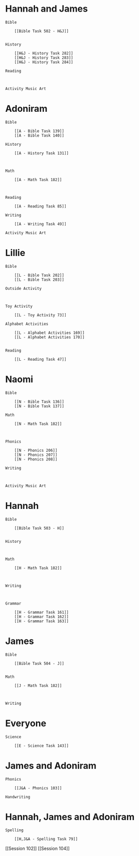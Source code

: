 # Hannah and James

	Bible

		[[Bible Task 502 - H&J]]
		

	History

		[[H&J - History Task 282]]
		[[H&J - History Task 283]]
		[[H&J - History Task 284]]

	Reading

		

	Activity Music Art

		
# Adoniram

	Bible

		[[A - Bible Task 139]]
		[[A - Bible Task 140]]

	History

		[[A - History Task 131]]
		
		

	Math

		[[A - Math Task 182]]
		
		

	Reading

		[[A - Reading Task 85]]

	Writing

		[[A - Writing Task 49]]

	Activity Music Art

		

# Lillie

	Bible

		[[L - Bible Task 202]]
		[[L - Bible Task 203]]

	Outside Activity

		

	Toy Activity

		[[L - Toy Activity 73]]

	Alphabet Activities

		[[L - Alphabet Activities 169]]
		[[L - Alphabet Activities 170]]
		

	Reading

		[[L - Reading Task 47]]

# Naomi

	Bible

		[[N - Bible Task 136]]
		[[N - Bible Task 137]]

	Math

		[[N - Math Task 182]]
		
		

	Phonics

		[[N - Phonics 206]]
		[[N - Phonics 207]]
		[[N - Phonics 208]]

	Writing

		

	Activity Music Art

		

# Hannah

	Bible

		[[Bible Task 503 - H]]
		

	History

		

	Math

		[[H - Math Task 182]]
		
		

	Writing

		

	Grammar

		[[H - Grammar Task 161]]
		[[H - Grammar Task 162]]
		[[H - Grammar Task 163]]
# James

	Bible

		[[Bible Task 504 - J]]
		

	Math

		[[J - Math Task 182]]
		
		

	Writing

		

# Everyone

	Science

		[[E - Science Task 143]]
		
# James and Adoniram

	Phonics

		[[J&A - Phonics 103]]

	Handwriting

		
# Hannah, James and Adoniram

	Spelling

		[[H,J&A - Spelling Task 79]]

[[Session 102]]
[[Session 104]]
